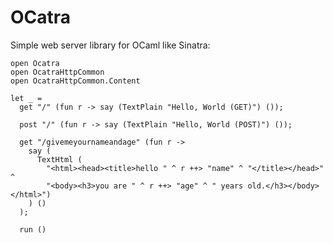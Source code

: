 OCatra
========

Simple web server library for OCaml like Sinatra:

    open Ocatra
    open OcatraHttpCommon
    open OcatraHttpCommon.Content

    let _ =
      get "/" (fun r -> say (TextPlain "Hello, World (GET)") ());

      post "/" (fun r -> say (TextPlain "Hello, World (POST)") ());

      get "/givemeyournameandage" (fun r ->
        say (
          TextHtml (
            "<html><head><title>hello " ^ r ++> "name" ^ "</title></head>" ^
            "<body><h3>you are " ^ r ++> "age" ^ " years old.</h3></body></html>")
        ) ()
      );

      run ()


